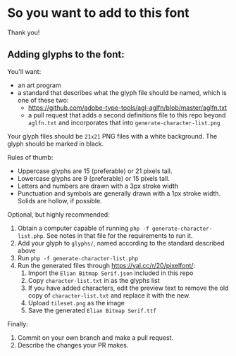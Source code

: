 # So you want to add to this font

Thank you!

## Adding glyphs to the font:

You'll want:
- an art program
- a standard that describes what the glyph file should be named, which is one of these two:
	- https://github.com/adobe-type-tools/agl-aglfn/blob/master/aglfn.txt
	- a pull request that adds a second definitions file to this repo beyond `aglfn.txt` and incorporates that into `generate-character-list.png`

Your glyph files should be `21x21` PNG files with a white background. The glyph should be marked in black.

Rules of thumb:
- Uppercase glyphs are 15 (preferable) or 21 pixels tall.
- Lowercase glyphs are 9 (preferable) or 15 pixels tall.
- Letters and numbers are drawn with a 3px stroke width
- Punctuation and symbols are generally drawn with a 1px stroke width. Solids are hollow, if possible.

Optional, but highly recommended:
1. Obtain a computer capable of running `php -f generate-character-list.php`. See notes in that file for the requirements to run it.
2. Add your glyph to `glyphs/`, named according to the standard described above
3. Run `php -f generate-character-list.php`
4. Run the generated files through https://yal.cc/r/20/pixelfont/:
	1. Import the `Elian Bitmap Serif.json` included in this repo
	2. Copy `character-list.txt` in as the glyphs list
	3. If you have added characters, edit the preview text to remove the old copy of `character-list.txt` and replace it with the new.
	3. Upload `tileset.png` as the image
	4. Save the generated `Elian Bitmap Serif.ttf`

Finally:
1. Commit on your own branch and make a pull request.
2. Describe the changes your PR makes.
